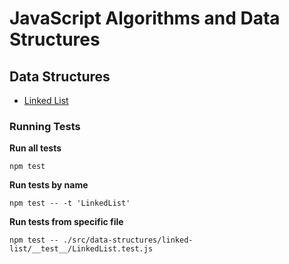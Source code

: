 # JavaScript Algorithms and Data Structures

## Data Structures

- [Linked List](https://github.com/trekhleb/javascript-algorithms/tree/master/src/data-structures/linked-list)

### Running Tests

**Run all tests**
```
npm test
```

**Run tests by name**
```
npm test -- -t 'LinkedList'
```

**Run tests from specific file**
```
npm test -- ./src/data-structures/linked-list/__test__/LinkedList.test.js
```
